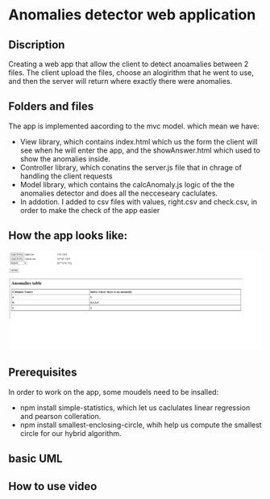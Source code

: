 # Anomalies detector web application
## Discription
Creating a web app that allow the client to detect anoamalies between 2 files.
The client upload the files, choose an alogirithm that he went to use, and then the server will return where exactly there were anomalies.

## Folders and files
The app is implemented aacording to the mvc model. which mean we have: 
* View library, which contains index.html which us the form the client will see when he will enter the app, and the showAnswer.html which used to show the anomalies inside.
* Controller library, which conatins the server.js file that in chrage of handling the client requests
* Model library, which contains the calcAnomaly.js logic of the the anomalies detector and does all the necceseary caclulates.
* In addotion. I added to csv files with values, right.csv and check.csv, in order to make the check of the app easier

## How the app looks like:
![settin image](https://github.com/IsraelKarpel/web_application/blob/5f66a0c1365ae7367c9d98ff08ee632162282a80/appDemo.png)

## Prerequisites
In order to work on the app, some moudels need to be insalled:
* npm install simple-statistics, which let us caclulates linear regression and pearson colleration.
* npm install smallest-enclosing-circle, whih help us compute the smallest circle for our hybrid algorithm.

## basic UML

## How to use video
